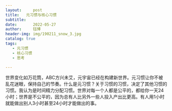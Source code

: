 ```yaml
---
layout:     post
title:   元习惯与核心习惯
subtitle: 
date:       2022-05-27  
author:     钰博
header-img: img/190211_snow_3.jpg
catalog: true
tags:
   - 元习惯
   - 核心习惯
   - 思考

---
```


世界变化如万花筒，ABC方兴未艾，元宇宙已经在构建新世界。元习惯让你不被乱花迷眼，保持自己的节奏。什么是元习惯？关于习惯的习惯，决定了其他习惯的习惯。我认为是时间精力分配习惯。世界对每一个人都是公平的，都给你一天24小时；世界是不公平的，因为总有人比另外一些人投入产出比更高。有人用1小时就能做出别人3小时甚至24小时才能做出的事。